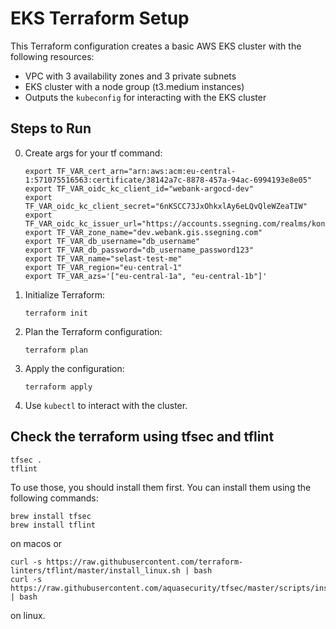 # EKS Terraform Setup

This Terraform configuration creates a basic AWS EKS cluster with the following resources:
- VPC with 3 availability zones and 3 private subnets
- EKS cluster with a node group (t3.medium instances)
- Outputs the `kubeconfig` for interacting with the EKS cluster

## Steps to Run


0. Create args for your tf command:
   ```shell
   export TF_VAR_cert_arn="arn:aws:acm:eu-central-1:571075516563:certificate/38142a7c-8878-457a-94ac-6994193e8e05"
   export TF_VAR_oidc_kc_client_id="webank-argocd-dev"
   export TF_VAR_oidc_kc_client_secret="6nKSCC73JxOhkxlAy6eLQvQleWZeaTIW"
   export TF_VAR_oidc_kc_issuer_url="https://accounts.ssegning.com/realms/konk"
   export TF_VAR_zone_name="dev.webank.gis.ssegning.com"
   export TF_VAR_db_username="db_username"
   export TF_VAR_db_password="db_username_password123"
   export TF_VAR_name="selast-test-me"
   export TF_VAR_region="eu-central-1"
   export TF_VAR_azs='["eu-central-1a", "eu-central-1b"]'
   ```

1. Initialize Terraform:  
   ```shell
   terraform init
   ```

2. Plan the Terraform configuration:
   ```shell
   terraform plan
   ```

3. Apply the configuration:
   ```shell
   terraform apply
   ```

4. Use `kubectl` to interact with the cluster.

## Check the terraform using tfsec and tflint
```shell
tfsec .
tflint
```

To use those, you should install them first. You can install them using the following commands:
```shell
brew install tfsec
brew install tflint
```
on macos or
```shell
curl -s https://raw.githubusercontent.com/terraform-linters/tflint/master/install_linux.sh | bash
curl -s https://raw.githubusercontent.com/aquasecurity/tfsec/master/scripts/install_linux.sh | bash
```
on linux.